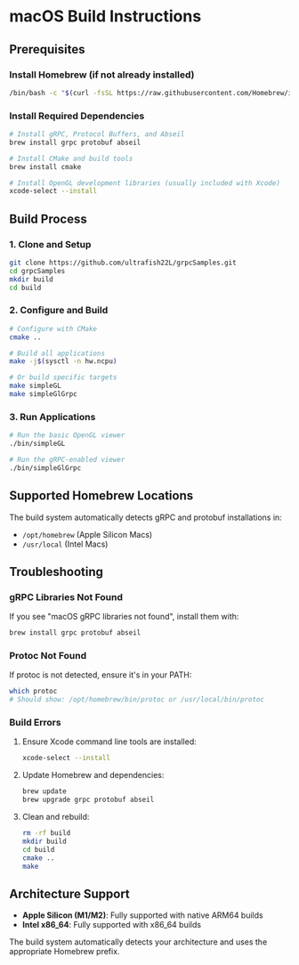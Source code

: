# macOS Build Instructions

## Prerequisites

### Install Homebrew (if not already installed)
```bash
/bin/bash -c "$(curl -fsSL https://raw.githubusercontent.com/Homebrew/install/HEAD/install.sh)"
```

### Install Required Dependencies
```bash
# Install gRPC, Protocol Buffers, and Abseil
brew install grpc protobuf abseil

# Install CMake and build tools
brew install cmake

# Install OpenGL development libraries (usually included with Xcode)
xcode-select --install
```

## Build Process

### 1. Clone and Setup
```bash
git clone https://github.com/ultrafish22L/grpcSamples.git
cd grpcSamples
mkdir build
cd build
```

### 2. Configure and Build
```bash
# Configure with CMake
cmake ..

# Build all applications
make -j$(sysctl -n hw.ncpu)

# Or build specific targets
make simpleGL
make simpleGlGrpc
```

### 3. Run Applications
```bash
# Run the basic OpenGL viewer
./bin/simpleGL

# Run the gRPC-enabled viewer
./bin/simpleGlGrpc
```

## Supported Homebrew Locations

The build system automatically detects gRPC and protobuf installations in:
- `/opt/homebrew` (Apple Silicon Macs)
- `/usr/local` (Intel Macs)

## Troubleshooting

### gRPC Libraries Not Found
If you see "macOS gRPC libraries not found", install them with:
```bash
brew install grpc protobuf abseil
```

### Protoc Not Found
If protoc is not detected, ensure it's in your PATH:
```bash
which protoc
# Should show: /opt/homebrew/bin/protoc or /usr/local/bin/protoc
```

### Build Errors
1. Ensure Xcode command line tools are installed:
   ```bash
   xcode-select --install
   ```

2. Update Homebrew and dependencies:
   ```bash
   brew update
   brew upgrade grpc protobuf abseil
   ```

3. Clean and rebuild:
   ```bash
   rm -rf build
   mkdir build
   cd build
   cmake ..
   make
   ```

## Architecture Support

- **Apple Silicon (M1/M2)**: Fully supported with native ARM64 builds
- **Intel x86_64**: Fully supported with x86_64 builds

The build system automatically detects your architecture and uses the appropriate Homebrew prefix.